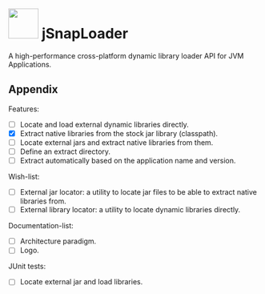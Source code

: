 # <img src="https://github.com/Software-Hardware-Codesign/jSnapLoader/assets/60224159/85ac90d0-7d10-4d7c-a57e-390246ac5dee" width=60 height=60/> jSnapLoader
A high-performance cross-platform dynamic library loader API for JVM Applications.

## Appendix 
Features:
- [ ] Locate and load external dynamic libraries directly.
- [x] Extract native libraries from the stock jar library (classpath).
- [ ] Locate external jars and extract native libraries from them.
- [ ] Define an extract directory.
- [ ] Extract automatically based on the application name and version.

Wish-list:
- [ ] External jar locator: a utility to locate jar files to be able to extract native libraries from.
- [ ] External library locator: a utility to locate dynamic libraries directly.

Documentation-list:
- [ ] Architecture paradigm.
- [ ] Logo.

JUnit tests: 
- [ ] Locate external jar and load libraries.

